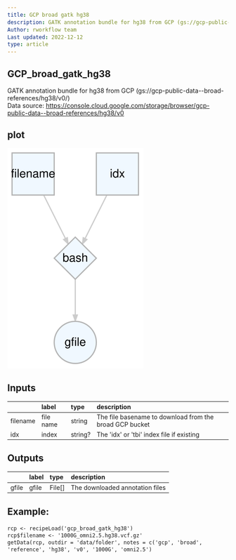 ```yaml
---
title: GCP broad gatk hg38
description: GATK annotation bundle for hg38 from GCP (gs://gcp-public-data--broad-references/hg38/v0/)
Author: rworkflow team
Last updated: 2022-12-12
type: article
---
```

## GCP_broad_gatk_hg38
GATK annotation bundle for hg38 from GCP (gs://gcp-public-data--broad-references/hg38/v0/)<br>Data source: <https://console.cloud.google.com/storage/browser/gcp-public-data--broad-references/hg38/v0>
## plot
![## GCP_broad_gatk_hg38](/plots/gcp_broad_gatk_hg38.svg)
## Inputs
|         |label     |type    |description                                             |
|:--------|:---------|:-------|:-------------------------------------------------------|
|filename |file name |string  |The file basename to download from the broad GCP bucket |
|idx      |index     |string? |The 'idx' or 'tbi' index file if existing               |
## Outputs
|      |label |type   |description                     |
|:-----|:-----|:------|:-------------------------------|
|gfile |gfile |File[] |The downloaded annotation files |
## Example:
```
rcp <- recipeLoad('gcp_broad_gatk_hg38')
rcp$filename <- '1000G_omni2.5.hg38.vcf.gz'
getData(rcp, outdir = 'data/folder', notes = c('gcp', 'broad', 'reference', 'hg38', 'v0', '1000G', 'omni2.5')
```

